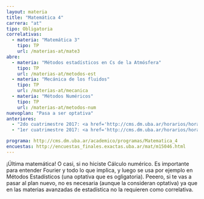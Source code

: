 ```yaml
---
layout: materia
title: "Matemática 4"
carrera: "at"
tipo: Obligatoria
correlativas:
  - materia: "Matemática 3"
    tipo: TP
    url: /materias-at/mate3
abre:
  - materia: "Métodos estadísticos en Cs de la Atmósfera"
    tipo: TP
    url: /materias-at/metodos-est
  - materia: "Mecánica de los fluidos"
    tipo: TP
    url: /materias-at/mecanica
  - materia: "Métodos Numéricos"
    tipo: TP
    url: /materias-at/metodos-num
nuevoplan: "Pasa a ser optativa"
anteriores:
  - "2do cuatrimestre 2017: <a href='http://cms.dm.uba.ar/horarios/horarios_html?cuatrim=20172'>Horarios</a>"
  - "1er cuatrimestre 2017: <a href='http://cms.dm.uba.ar/horarios/horarios_html?cuatrim=20171'>Horarios</a>"

programa: http://cms.dm.uba.ar/academico/programas/Matematica_4
encuestas: http://encuestas_finales.exactas.uba.ar/mat/m15046.html
---
```


¡Última matemática! O casi, si no hiciste Cálculo numérico. Es importante para entender Fourier y todo lo que implica, y luego se usa por ejemplo en Métodos Estadísticos (una optativa que es ogligatoria). Peeero, si te vas a pasar al plan nuevo, no es necesaria (aunque la consideran optativa) ya que en las materias avanzadas de estadística no la requieren como correlativa.